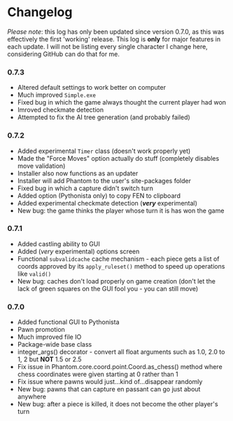 # Changelog
*Please note*: this log has only been updated since version 0.7.0, as this was effectively the first 'working' release.
This log is **only** for major features in each update.  I will not be listing every single character I change here, considering GitHub can do that for me.

### 0.7.3
 - Altered default settings to work better on computer
 - Much improved `Simple.exe` 
 - Fixed bug in which the game always thought the current player had won
 - Imroved checkmate detection
 - Attempted to fix the AI tree generation (and probably failed)

### 0.7.2
 - Added experimental `Timer` class (doesn't work properly yet)
 - Made the "Force Moves" option actually do stuff (completely disables move validation)
 - Installer also now functions as an updater
 - Installer will add Phantom to the user's site-packages folder
 - Fixed bug in which a capture didn't switch turn
 - Added option (Pythonista only) to copy FEN to clipboard
 - Added experimental checkmate detection (***very*** experimental)
 - New bug: the game thinks the player whose turn it is has won the game

### 0.7.1
 - Added castling ability to GUI
 - Added (*very* experimental) options screen
 - Functional `subvalidcache` cache mechanism - each piece gets a list of coords approved by its `apply_ruleset()` method to speed up operations like `valid()`
 - New bug: caches don't load properly on game creation (don't let the lack of green squares on the GUI fool you - you can still move)

### 0.7.0
 - Added functional GUI to Pythonista
 - Pawn promotion
 - Much improved file IO
 - Package-wide base class
 - integer_args() decorator - convert all float arguments such as 1.0, 2.0 to 1, 2 but **NOT** 1.5 or 2.5
 - Fix issue in Phantom.core.coord.point.Coord.as_chess() method where chess coordinates were given starting at 0 rather than 1
 - Fix issue where pawns would just...kind of...disappear randomly
 - New bug: pawns that can capture en passant can go just about anywhere
 - New bug: after a piece is killed, it does not become the other player's turn